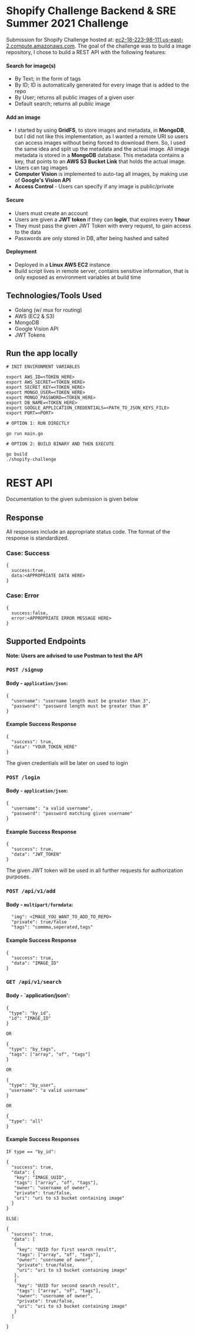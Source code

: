 # Shopify Challenge Backend & SRE Summer 2021 Challenge

Submission for Shopify Challenge hosted at: [ec2-18-223-98-111.us-east-2.compute.amazonaws.com](http://ec2-18-223-98-111.us-east-2.compute.amazonaws.com). The goal of the challenge was to build a image repository, I chose to build a REST API with the following features:
#### Search for image(s)
  * By Text; in the form of tags
  * By ID; ID is automatically generated for every image that is added to the repo
  * By User; returns all public images of a given user
  * Default search; returns all public image
  
#### Add an image
  * I started by using **GridFS**, to store images and metadata, in **MongoDB**, but I did not like this implementation, as I wanted a remote URI so users can access images without being forced to download them. So, I used the same idea and split up the metadata and the actual image. All image metadata is stored in a **MongoDB** database. This metadata contains a key, that points to an **AWS S3 Bucket Link** that holds the actual image.
  * Users can tag images
  * **Computer Vision** is implemented to auto-tag all images, by making use of **Google's Vision API**
  * **Access Control** - Users can specify if any image is public/private
  
 #### Secure 
  * Users must create an account
  * Users are given a **JWT token** if they can **login**, that expires every **1 hour**
  * They must pass the given JWT Token with every request, to gain access to the data
  * Passwords are only stored in DB, after being hashed and salted
  
 #### Deployment 
  * Deployed in a **Linux AWS EC2** instance
  * Build script lives in remote server, contains sensitive information, that is only exposed as environment variables at build time

## Technologies/Tools Used
* Golang (w/ mux for routing)
* AWS (EC2 & S3)
* MongoDB
* Google Vision API
* JWT Tokens


## Run the app locally
    
    # INIT ENVIRONMENT VARIABLES
    
    export AWS_ID=<TOKEN_HERE>
    export AWS_SECRET=<TOKEN_HERE>
    export SECRET_KEY=<TOKEN_HERE>
    export MONGO_USER=<TOKEN_HERE>
    export MONGO_PASSWORD=<TOKEN_HERE>
    export DB_NAME=<TOKEN_HERE>
    export GOOGLE_APPLICATION_CREDENTIALS=<PATH_TO_JSON_KEYS_FILE>
    export PORT=<PORT>
    
    # OPTION 1: RUN DIRECTLY
    
    go run main.go
    
    # OPTION 2: BUILD BINARY AND THEN EXECUTE
    
    go build
    ./shopify-challenge
    
  

# REST API 

Documentation to the given submission is given below

## Response

All responses include an appropriate status code. The format of the response is standardized. 

### Case: Success
 
    { 
      success:true, 
      data:<APPROPRIATE DATA HERE>
    }

### Case: Error
 
    { 
      success:false, 
      error:<APPROPRIATE ERROR MESSAGE HERE>
    }
    
## Supported Endpoints

**Note: Users are advised to use Postman to test the API** 

### `POST /signup`
   #### Body - `application/json`:
   ```
   {
     "username": "username length must be greater than 3",
     "password": "password length must be greater than 8"
   }
   ```
   #### Example Success Response
   ```
   {
     "success": true,
     "data": "YOUR_TOKEN_HERE"
   }
   ```
   The given credentials will be later on used to login
   
### `POST /login`
   #### Body - `application/json`:
   ```
   {
     "username": "a valid username",
     "password": "password matching given username"
   }
   ```
   #### Example Success Response
   ```
   {
     "success": true,
     "data": "JWT_TOKEN"
   }
   ```
   The given JWT token will be used in all further requests for authorization purposes.
   
### `POST /api/v1/add`
   #### Body - `multipart/formdata`:
   ```
     "img": <IMAGE_YOU_WANT_TO_ADD_TO_REPO>
     "private": true/false
     "tags": "commma,seperated,tags"
   ```
   #### Example Success Response
   ```
   {
     "success": true,
     "data": "IMAGE_ID"
   }
   ```
### `GET /api/v1/search`
   #### Body - `application/json':
   ```
   {
    "type": "by_id",
    "id": "IMAGE_ID"
   }
   
   OR 
   
   {
    "type": "by_tags",
    "tags": ["array", "of", "tags"]
   }
   
   OR 
   
   {
    "type": "by_user",
    "username": "a valid username"
   }
   
   OR
   
   {
    "type": "all"
   }
   ```
   #### Example Success Responses
   ```
   IF type == "by_id": 
   
   {
     "success": true,
     "data": {
      "key": "IMAGE_UUID",
      "tags": ["array", "of", "tags"],
      "owner": "username of owner",
      "private": true/false,
      "uri": "uri to s3 bucket containing image"
     }
   }
   
   ELSE: 
   
   {
     "success": true,
     "data": [
      {
       "key": "UUID for first search result",
       "tags": ["array", "of", "tags"],
       "owner": "username of owner",
       "private": true/false,
       "uri": "uri to s3 bucket containing image"
      },
      {
       "key": "UUID for second search result",
       "tags": ["array", "of", "tags"],
       "owner": "username of owner",
       "private": true/false,
       "uri": "uri to s3 bucket containing image"
      }
     ]

   }
   ```


